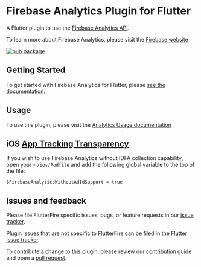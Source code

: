 # Firebase Analytics Plugin for Flutter

A Flutter plugin to use the [Firebase Analytics API](https://firebase.google.com/docs/analytics/).

To learn more about Firebase Analytics, please visit the [Firebase website](https://firebase.google.com/products/analytics)

[![pub package](https://img.shields.io/pub/v/firebase_analytics.svg)](https://pub.dev/packages/firebase_analytics)

## Getting Started

To get started with Firebase Analytics for Flutter, please [see the documentation](https://firebase.flutter.dev/docs/analytics/overview).

## Usage

To use this plugin, please visit the [Analytics Usage documentation](https://firebase.google.com/docs/analytics/events?platform=flutter)

## iOS [App Tracking Transparency](https://developer.apple.com/documentation/apptrackingtransparency) 

If you wish to use Firebase Analytics without IDFA collection capability, open your - `/ios/Podfile` and add the following global variable to the top of the file:
```
$FirebaseAnalyticsWithoutAdIdSupport = true
```

## Issues and feedback

Please file FlutterFire specific issues, bugs, or feature requests in our [issue tracker](https://github.com/firebase/flutterfire/issues/new).

Plugin issues that are not specific to FlutterFire can be filed in the [Flutter issue tracker](https://github.com/flutter/flutter/issues/new).

To contribute a change to this plugin,
please review our [contribution guide](https://github.com/firebase/flutterfire/blob/master/CONTRIBUTING.md)
and open a [pull request](https://github.com/firebase/flutterfire/pulls).